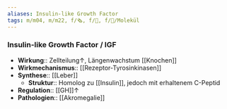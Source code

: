 ```yaml
---
aliases: Insulin-like Growth Factor
tags: m/m04, m/m22, f/🗞️, f/🧪, f/🧪/Molekül
---
```

### Insulin-like Growth Factor / IGF
- **Wirkung**:: Zellteilung↑, Längenwachstum [[Knochen]]
- **Wirkmechanismus**:: [[Rezeptor-Tyrosinkinasen]]
- **Synthese**:: [[Leber]]
	- **Struktur**:: Homolog zu [[Insulin]], jedoch mit erhaltenem C-Peptid
- **Regulation**:: [[GH]]↑
- **Pathologien**:: [[Akromegalie]]